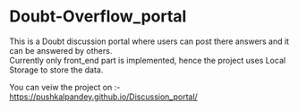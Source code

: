 # Doubt-Overflow_portal


This is a Doubt discussion portal where users can post there answers and it can be answered by others.
<br>
Currently only front_end part is implemented, hence the project uses Local Storage to store the data.
<br>

You can veiw the project on :- https://pushkalpandey.github.io/Discussion_portal/
